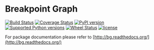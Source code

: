 Breakpoint Graph
================
[![Build Status](https://travis-ci.org/aganezov/bg.svg?branch=master)](https://travis-ci.org/aganezov/bg) 
[![Coverage Status](https://coveralls.io/repos/github/aganezov/bg/badge.svg?branch=master)](https://coveralls.io/github/aganezov/bg) 
[![PyPI version](https://badge.fury.io/py/bg.svg)](https://badge.fury.io/py/bg)
[![Supported Python versions](https://pypip.in/py_versions/bg/badge.svg?style=flat)](https://pypi.python.org/pypi/bg/) 
[![Wheel Status](https://pypip.in/wheel/bg/badge.svg?style=flat)](https://pypi.python.org/pypi/bg/)
[![license](https://img.shields.io/github/license/mashape/apistatus.svg)]()

For package documentation please refer to [http://bg.readthedocs.org/](http://bg.readthedocs.org/)
